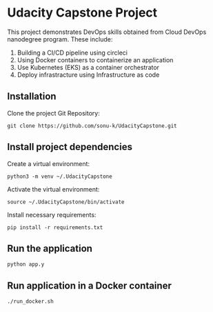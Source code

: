 # Udacity Capstone Project

This project demonstrates DevOps skills obtained from Cloud DevOps nanodegree program. These include:

1) Building a CI/CD pipeline using circleci
2) Using Docker containers to containerize an application
3) Use Kubernetes (EKS) as a container orchestrator
4) Deploy infrastracture using Infrastructure as code


## Installation

Clone the project Git Repository:

`git clone https://github.com/sonu-k/UdacityCapstone.git`

## Install project dependencies

Create a virtual environment:

`python3 -m venv ~/.UdacityCapstone`

Activate the virtual environment:

`source ~/.UdacityCapstone/bin/activate`

Install necessary requirements:

`pip install -r requirements.txt`

## Run the application 

`python app.y`

## Run application in a Docker container

`./run_docker.sh`
